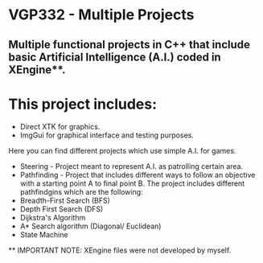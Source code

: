 # VGP332 - Multiple Projects

## Multiple functional projects in C++ that include basic Artificial Intelligence (A.I.) coded in XEngine**. 
# This project includes: 
  * Direct  XTK for graphics. 
  * ImgGui for graphical interface and testing purposes.

Here you can find different projects which use simple A.I. for games.

*  Steering - Project meant to represent A.I. as patrolling certain area.
*  Pathfinding - Project that includes different ways to follow an objective with a starting point A to final point B. The project includes different pathfindgins which are the following:
  * Breadth-First Search (BFS)
  * Depth First Search (DFS)
  * Dijkstra's Algorithm
  * A* Search algorithm (Diagonal/ Euclidean)
*  State Machine

** IMPORTANT NOTE: XEngine files were not developed by myself.
